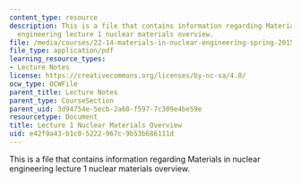 ```yaml
---
content_type: resource
description: This is a file that contains information regarding Materials in nuclear
  engineering lecture 1 nuclear materials overview.
file: /media/courses/22-14-materials-in-nuclear-engineering-spring-2015/e42f9a43b1c05222967c9b53b686111d_MIT22_14S15_Lecture1.pdf
file_type: application/pdf
learning_resource_types:
- Lecture Notes
license: https://creativecommons.org/licenses/by-nc-sa/4.0/
ocw_type: OCWFile
parent_title: Lecture Notes
parent_type: CourseSection
parent_uid: 3d94754e-5ecb-2a60-f597-7c309e4be59e
resourcetype: Document
title: Lecture 1 Nuclear Materials Overview
uid: e42f9a43-b1c0-5222-967c-9b53b686111d
---
```

This is a file that contains information regarding Materials in nuclear engineering lecture 1 nuclear materials overview.